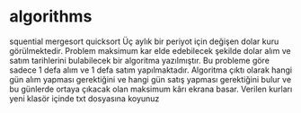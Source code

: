 # algorithms
 squential mergesort quicksort
Üç aylık bir periyot için değişen dolar kuru görülmektedir.
Problem maksimum kar elde edebilecek şekilde dolar alım ve satım tarihlerini 
bulabilecek bir algoritma yazılmıştır. Bu probleme göre sadece 1 defa alım ve
 1 defa satım yapılmaktadır. Algoritma çıktı olarak hangi gün alım yapması 
 gerektiğini ve hangi gün satış yapması gerektiğini bulur ve bu günlerde 
 ortaya çıkacak olan maksimum kârı ekrana basar.
 Verilen kurları yeni klasör içinde txt dosyasına koyunuz